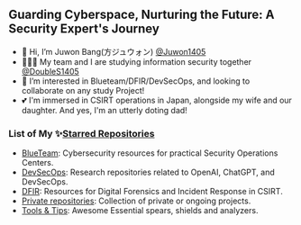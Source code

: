 ## Guarding Cyberspace, Nurturing the Future: A Security Expert's Journey

- 👋 Hi, I’m Juwon Bang(方ジュウォン) [@Juwon1405](https://juwon1405.github.io)
- 🧑‍🤝‍🧑 My team and I are studying information security together [@DoubleS1405](https://doubles1405.gitbook.io)
- 👀 I’m interested in Blueteam/DFIR/DevSecOps, and looking to collaborate on any study Project!
- 💕 I'm immersed in CSIRT operations in Japan, alongside my wife and our daughter. And yes, I'm an utterly doting dad!

### List of My ✨[Starred Repositories](https://github.com/Juwon1405?tab=stars)

- [BlueTeam](https://github.com/stars/Juwon1405/lists/blueteam): Cybersecurity resources for practical Security Operations Centers.
- [DevSecOps](https://github.com/stars/Juwon1405/lists/devsecops):  Research repositories related to OpenAI, ChatGPT, and DevSecOps.
- [DFIR](https://github.com/stars/Juwon1405/lists/dfir): Resources for Digital Forensics and Incident Response in CSIRT.
- [Private repositories](https://github.com/stars/Juwon1405/lists/private-repositories): Collection of private or ongoing projects.
- [Tools & Tips](https://github.com/stars/Juwon1405/lists/tools-tips): Awesome Essential spears, shields and analyzers.

